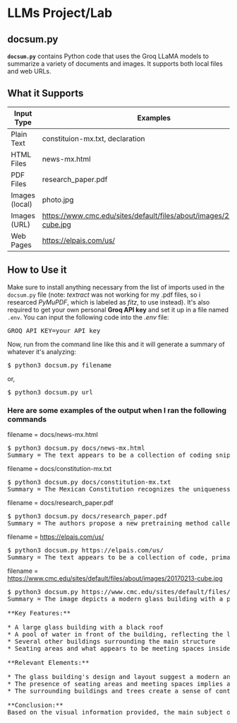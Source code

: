 # LLMs Project/Lab

## docsum.py 
**`docsum.py`** contains Python code that uses the Groq LLaMA models to summarize a variety of documents and images. It supports both local files and web URLs.

## What it Supports

| Input Type            | Examples                                  |
|-----------------------|-------------------------------------------|
| Plain Text            |  constituion-mx.txt, declaration          | 
| HTML Files            |  news-mx.html                             | 
| PDF Files             |  research_paper.pdf                       | 
| Images (local)        |  photo.jpg                                |
| Images (URL)          |  https://www.cmc.edu/sites/default/files/about/images/20170213-cube.jpg        |
| Web Pages             |  https://elpais.com/us/                   |

## How to Use it

Make sure to install anything necessary from the list of imports used in the `docsum.py` file (note: *textract* was not working for my .pdf files, so i researced *PyMuPDF*, which is labeled as *fitz*, to use instead). It's also required to get your own personal **Groq API key** and set it up in a file named `.env`. You can input the following code into the *.env* file:
<pre>GROQ_API_KEY=your_API_key</pre>
Now, run from the command line like this and it will generate a summary of whatever it's analyzing:
<pre>$ python3 docsum.py filename</pre>
or,
<pre>$ python3 docsum.py url</pre>

### Here are some examples of the output when I ran the following commands

filename = docs/news-mx.html
<pre>$ python3 docsum.py docs/news-mx.html  
Summary = The text appears to be a collection of coding snippets, including JavaScript, CSS, and HTML, that make up the El País website. The code includes settings and configurations for content, advertising, and user subscription links, as well as styles and animations for visual elements. Meanwhile, the text also includes news articles about the US Supreme Court's decision to allow the deportation of immigrants accused of being involved with a criminal organization in Venezuela.</pre>
filename = docs/constitution-mx.txt
<pre>$ python3 docsum.py docs/constitution-mx.txt
Summary = The Mexican Constitution recognizes the uniqueness and indivisibility of the Mexican Nation and its pluricultural composition, guaranteeing the rights and autonomy of indigenous peoples. The constitution outlines the principles and rules for governance, including the structure and powers of the federal government, states, and municipalities, as well as the rights and responsibilities of public servants. Additionally, the constitution establishes specific provisions for labor and social welfare, including the rights of workers and the responsibilities of employers.</pre>
filename = docs/research_paper.pdf
<pre>$ python3 docsum.py docs/research_paper.pdf
Summary = The authors propose a new pretraining method called DOCSPLIT, specifically designed for large documents, which forces models to consider the global context of a document using a contrastive loss. DOCSPLIT outperforms other pretraining methods on document classification, few-shot learning, and document retrieval tasks, and can be applied to any model architecture. The results suggest that DOCSPLIT can significantly improve the performance of models on large documents, with the best results achieved in few-shot text classification tasks.</pre>
filename = https://elpais.com/us/
<pre>$ python3 docsum.py https://elpais.com/us/
Summary = The text appears to be a collection of code, primarily in JavaScript and CSS, for a website or application, defining various functions, classes, and styles for elements, layouts, and typography. The text also includes news articles and updates from various fields, discussing topics such as politics, economy, culture, and technology.</pre>
filename = https://www.cmc.edu/sites/default/files/about/images/20170213-cube.jpg
<pre>$ python3 docsum.py https://www.cmc.edu/sites/default/files/about/images/20170213-cube.jpg
Summary = The image depicts a modern glass building with a pool of water in front of it, surrounded by other buildings. The main subject or scene depicted in this image is likely an office or educational facility, given the presence of seating areas and what appears to be meeting spaces.

**Key Features:**

* A large glass building with a black roof
* A pool of water in front of the building, reflecting the lights from inside
* Several other buildings surrounding the main structure
* Seating areas and what appears to be meeting spaces inside the glass building

**Relevant Elements:**

* The glass building's design and layout suggest a modern and open-concept space
* The presence of seating areas and meeting spaces implies a functional purpose, such as an office or educational facility
* The surrounding buildings and trees create a sense of context and environment

**Conclusion:**
Based on the visual information provided, the main subject or scene depicted in this image is likely an office or educational facility, showcasing a modern and functional design.</pre>